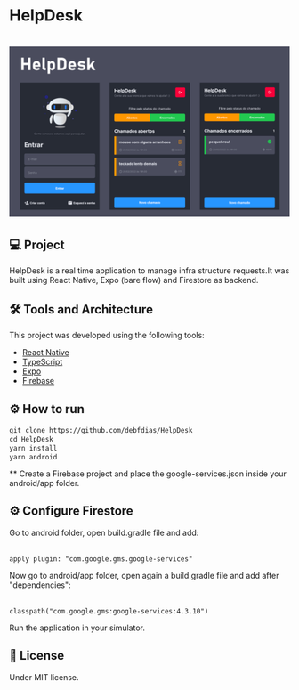# HelpDesk

<h1 align="center">
    <img alt="helpdesk" src="cover.png" />
</h1>

## 💻 Project

HelpDesk is a real time application to manage infra structure requests.It was built using React Native, Expo (bare flow) and Firestore as backend.

## :hammer_and_wrench: Tools and Architecture 

This project was developed using the following tools:

- [React Native](https://reactnative.dev/)
- [TypeScript](https://www.typescriptlang.org/)
- [Expo](https://expo.dev/)
- [Firebase](https://firebase.google.com/)

## :gear: How to run 

```
git clone https://github.com/debfdias/HelpDesk
cd HelpDesk
yarn install
yarn android
```

** Create a Firebase project and place the google-services.json inside your android/app folder.

## :gear: Configure Firestore 

Go to android folder, open build.gradle file and add:
```

apply plugin: "com.google.gms.google-services"

```

Now go to android/app folder, open again a build.gradle file and add after "dependencies":
```

classpath("com.google.gms:google-services:4.3.10")

```

Run the application in your simulator.

## 📝 License

Under MIT license.


